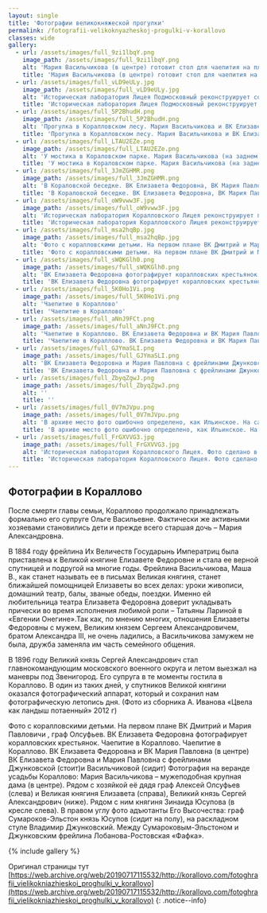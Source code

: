 ```yaml
---
layout: single
title: 'Фотографии великокняжеской прогулки'
permalink: /fotografii-velikoknyazheskoj-progulki-v-korallovo
classes: wide
gallery:
  - url: /assets/images/full_9zi1lbqY.png
    image_path: /assets/images/full_9zi1lbqY.png
    alt: 'Мария Васильчикова (в центре) готовит стол для чаепития на площадке у главного дома'
    title: 'Мария Васильчикова (в центре) готовит стол для чаепития на площадке у главного дома'
  - url: /assets/images/full_vLD9eULy.jpg
    image_path: /assets/images/full_vLD9eULy.jpg
    alt: 'Историческая лаборатория Лицея Подмосковный реконструирует события начала XX века (фото из той же точки)'
    title: 'Историческая лаборатория Лицея Подмосковный реконструирует события начала XX века (фото из той же точки)'
  - url: /assets/images/full_5P2BhudH.png
    image_path: /assets/images/full_5P2BhudH.png
    alt: 'Прогулка в Коралловском лесу. Мария Васильчикова и ВК Елизавета Федоровна сидят на стульях'
    title: 'Прогулка в Коралловском лесу. Мария Васильчикова и ВК Елизавета Федоровна сидят на стульях'
  - url: /assets/images/full_LTAU2EZe.png
    image_path: /assets/images/full_LTAU2EZe.png
    alt: 'У мостика в Кораловском парке. Мария Васильчикова (на заднем плане), ВК Елизавета Федоровна вместе с воспитанницей ВК Марией Павловной'
    title: 'У мостика в Кораловском парке. Мария Васильчикова (на заднем плане), ВК Елизавета Федоровна вместе с воспитанницей ВК Марией Павловной'
  - url: /assets/images/full_3JmZGHMR.png
    image_path: /assets/images/full_3JmZGHMR.png
    alt: 'В Кораловской беседке. ВК Елизавета Федоровна, ВК Мария Павловна, Маша Васильчикова с зонтиком'
    title: 'В Кораловской беседке. ВК Елизавета Федоровна, ВК Мария Павловна, Маша Васильчикова с зонтиком'
  - url: /assets/images/full_oW9vww3F.jpg
    image_path: /assets/images/full_oW9vww3F.jpg
    alt: 'Историческая лаборатория Коралловского Лицея реконструирует прогулку начала XX века'
    title: 'Историческая лаборатория Коралловского Лицея реконструирует прогулку начала XX века'
  - url: /assets/images/full_msa2hqBp.jpg
    image_path: /assets/images/full_msa2hqBp.jpg
    alt: 'Фото с коралловскими детьми. На первом плане ВК Дмитрий и Мария Павловичи, граф Олсуфьев'
    title: 'Фото с коралловскими детьми. На первом плане ВК Дмитрий и Мария Павловичи, граф Олсуфьев'
  - url: /assets/images/full_sWQKGlh0.png
    image_path: /assets/images/full_sWQKGlh0.png
    alt: 'ВК Елизавета Федоровна фотографирует коралловских крестьянок'
    title: 'ВК Елизавета Федоровна фотографирует коралловских крестьянок'
  - url: /assets/images/full_5K0Ho1Vi.png
    image_path: /assets/images/full_5K0Ho1Vi.png
    alt: 'Чаепитие в Кораллово'
    title: 'Чаепитие в Кораллово'
  - url: /assets/images/full_aNnJ9FCt.png
    image_path: /assets/images/full_aNnJ9FCt.png
    alt: 'Чаепитие в Кораллово. ВК Елизавета Федоровна и ВК Мария Павловна (в центре)'
    title: 'Чаепитие в Кораллово. ВК Елизавета Федоровна и ВК Мария Павловна (в центре)'
  - url: /assets/images/full_GJYmaSLI.png
    image_path: /assets/images/full_GJYmaSLI.png
    alt: 'ВК Елизавета Федоровна и Мария Павловна с фрейлинами Джунковской (стоит) и Васильчиковой (сидит)'
    title: 'ВК Елизавета Федоровна и Мария Павловна с фрейлинами Джунковской (стоит) и Васильчиковой (сидит)'
  - url: /assets/images/full_ZbyqZgwJ.png
    image_path: /assets/images/full_ZbyqZgwJ.png
    alt: ''
    title: ''
  - url: /assets/images/full_0V7mJVpu.png
    image_path: /assets/images/full_0V7mJVpu.png
    alt: 'В архиве место фото ошибочно определено, как Ильинское. На самом деле - это восточная веранда главного дома Кораллово'
    title: 'В архиве место фото ошибочно определено, как Ильинское. На самом деле - это восточная веранда главного дома Кораллово'
  - url: /assets/images/full_FrGXVVG3.jpg
    image_path: /assets/images/full_FrGXVVG3.jpg
    alt: 'Историческая лаборатория Коралловского Лицея. Фото сделано в том же месте'
    title: 'Историческая лаборатория Коралловского Лицея. Фото сделано в том же месте'
---
```


## Фотографии в Кораллово

После смерти главы семьи, Кораллово продолжало принадлежать формально его супруге Ольге Васильевне. Фактически же активными хозяевами становились дети и прежде всего старшая дочь – Мария Александровна.

В 1884 году фрейлина Их Величеств Государынь Императриц была приставлена к Великой княгине Елизавете Федоровне и стала ее верной спутницей и подругой на многие годы. Фрейлина Васильчикова, Маша В., как станет называть ее в письмах Великая княгиня, станет ближайшей помощницей Елизаветы во всех делах: уроки живописи, домашний театр, балы, званые обеды, поездки. Именно ей любительница театра Елизавета Федоровна доверит укладывать прически во время исполнения любимой роли – Татьяны Лариной в «Евгении Онегине».Так как, по мнению многих, отношения Елизаветы Федоровны с мужем, Великим князем Сергеем Александровичем, братом Александра III, не очень ладились, а Васильчикова замужем не была, дружба заменяла им часть семейного общения. 

В 1896 году Великий князь Сергей Александрович стал главнокомандующим московского военного округа и летом выезжал на маневры под Звенигород. Его супруга в те моменты гостила в Кораллово. В один из таких дней, у спутников Великой княгини оказался фотографический аппарат, который и сохранил нам фотографическую летопись дня. (Фото из сборника А. Иванова «Цвела как ландыш потаенный» 2012 г)

Фото с коралловскими детьми. На первом плане ВК Дмитрий и Мария Павловичи , граф Олсуфьев.
ВК Елизавета Федоровна фотографирует коралловских крестьянок.
Чаепитие в Кораллово.
Чаепитие в Кораллово. ВК Елизавета Федоровна и ВК Мария Павловна (в центре)
ВК Елизавета Федоровна и Мария Павловна с фрейлинами Джунковской (стоит)и Васильчиковой (сидит)
Фотография на веранде усадьбы Кораллово: 
Мария Васильчикова – мужеподобная крупная дама (в центре). Рядом с хозяйкой её дядя граф Алексей Олсуфьев (слева) и Великая княгиня Елизавета (справа), Великий князь Сергей Александрович (ниже). Рядом с ним княгиня Зинаида Юсупова (в кресле слева). В правом углу фото адъютанты Его Высочества: граф Сумароков-Эльстон князь Юсупов (сидит на полу), на раскладном стуле Владимир Джунковский. Между Сумароковым-Эльстоном и Джунковским фрейлина Лобанова-Ростовская «Фафка».

{% include gallery %}

Оригинал страницы тут [https://web.archive.org/web/20190717115532/http://korallovo.com/fotoghrafii_vielikokniazhieskoi_proghulki_v_korallovo](https://web.archive.org/web/20190717115532/http://korallovo.com/fotoghrafii_vielikokniazhieskoi_proghulki_v_korallovo)
{: .notice--info}
